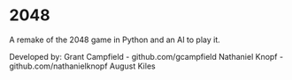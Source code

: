 2048
====

A remake of the 2048 game in Python and an AI to play it.

Developed by:
Grant Campfield - github.com/gcampfield
Nathaniel Knopf - github.com/nathanielknopf
August Kiles
